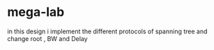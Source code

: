 # mega-lab
in this design i implement the different protocols of spanning tree and change root ,  BW and Delay
